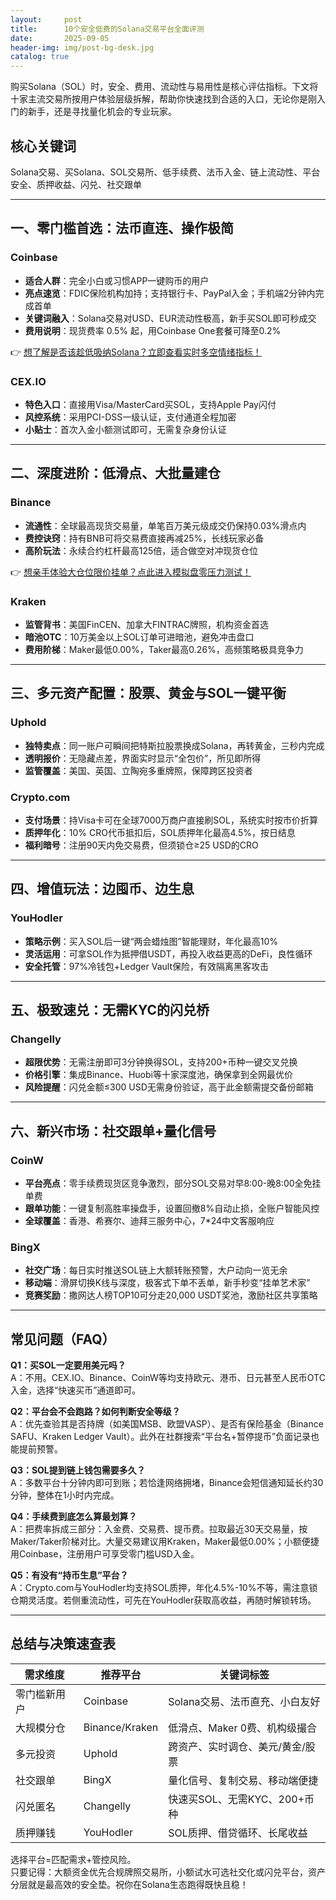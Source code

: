 ```yaml
---
layout:     post
title:      10个安全低费的Solana交易平台全面评测
date:       2025-09-05
header-img: img/post-bg-desk.jpg
catalog: true
---
```


购买Solana（SOL）时，安全、费用、流动性与易用性是核心评估指标。下文将十家主流交易所按用户体验层级拆解，帮助你快速找到合适的入口，无论你是刚入门的新手，还是寻找量化机会的专业玩家。

## 核心关键词
Solana交易、买Solana、SOL交易所、低手续费、法币入金、链上流动性、平台安全、质押收益、闪兑、社交跟单

---

## 一、零门槛首选：法币直连、操作极简

### Coinbase
- **适合人群**：完全小白或习惯APP一键购币的用户  
- **亮点速览**：FDIC保险机构加持；支持银行卡、PayPal入金；手机端2分钟内完成首单  
- **关键词融入**：Solana交易对USD、EUR流动性极高，新手买SOL即可秒成交  
- **费用说明**：现货费率 0.5% 起，用Coinbase One套餐可降至0.2%  

👉 [想了解是否该趁低吸纳Solana？立即查看实时多空情绪指标！](https://okxdog.com/)

### CEX.IO
- **特色入口**：直接用Visa/MasterCard买SOL，支持Apple Pay闪付  
- **风控系统**：采用PCI-DSS一级认证，支付通道全程加密  
- **小贴士**：首次入金小额测试即可，无需复杂身份认证  

---

## 二、深度进阶：低滑点、大批量建仓

### Binance
- **流通性**：全球最高现货交易量，单笔百万美元级成交仍保持0.03%滑点内  
- **费控诀窍**：持有BNB可将交易费直接再减25%，长线玩家必备  
- **高阶玩法**：永续合约杠杆最高125倍，适合做空对冲现货仓位  

👉 [想亲手体验大仓位限价挂单？点此进入模拟盘零压力测试！](https://okxdog.com/)

### Kraken
- **监管背书**：美国FinCEN、加拿大FINTRAC牌照，机构资金首选  
- **暗池OTC**：10万美金以上SOL订单可进暗池，避免冲击盘口  
- **费用阶梯**：Maker最低0.00%，Taker最高0.26%，高频策略极具竞争力  

---

## 三、多元资产配置：股票、黄金与SOL一键平衡

### Uphold
- **独特卖点**：同一账户可瞬间把特斯拉股票换成Solana，再转黄金，三秒内完成  
- **透明报价**：无隐藏点差，界面实时显示“全包价”，所见即所得  
- **监管覆盖**：美国、英国、立陶宛多重牌照，保障跨区投资者  

### Crypto.com
- **支付场景**：持Visa卡可在全球7000万商户直接刷SOL，系统实时按市价折算  
- **质押年化**：10% CRO代币抵扣后，SOL质押年化最高4.5%，按日结息  
- **福利暗号**：注册90天内免交易费，但须锁仓≥25 USD的CRO  

---

## 四、增值玩法：边囤币、边生息

### YouHodler
- **策略示例**：买入SOL后一键“两会蜡烛图”智能理财，年化最高10%  
- **灵活运用**：可拿SOL作为抵押借USDT，再投入收益更高的DeFi，良性循环  
- **安全托管**：97%冷钱包+Ledger Vault保险，有效隔离黑客攻击  

---

## 五、极致速兑：无需KYC的闪兑桥

### Changelly
- **超限优势**：无需注册即可3分钟换得SOL，支持200+币种一键交叉兑换  
- **价格引擎**：集成Binance、Huobi等十家深度池，确保拿到全网最优价  
- **风险提醒**：闪兑金额≤300 USD无需身份验证，高于此金额需提交备份邮箱  

---

## 六、新兴市场：社交跟单+量化信号

### CoinW
- **平台亮点**：零手续费现货区竞争激烈，部分SOL交易对早8:00-晚8:00全免挂单费  
- **跟单功能**：一键复制高胜率操盘手，设置回撤8%自动止损，全账户智能风控  
- **全球覆盖**：香港、希赛尔、迪拜三服务中心，7*24中文客服响应  

### BingX
- **社交广场**：每日实时推送SOL链上大额转账预警，大户动向一览无余  
- **移动端**：滑屏切换K线与深度，极客式下单不丢单，新手秒变“挂单艺术家”  
- **竞赛奖励**：撒网达人榜TOP10可分走20,000 USDT奖池，激励社区共享策略  

---

## 常见问题（FAQ）

**Q1：买SOL一定要用美元吗？**  
A：不用。CEX.IO、Binance、CoinW等均支持欧元、港币、日元甚至人民币OTC入金，选择“快速买币”通道即可。

**Q2：平台会不会跑路？如何判断安全等级？**  
A：优先查验其是否持牌（如美国MSB、欧盟VASP）、是否有保险基金（Binance SAFU、Kraken Ledger Vault）。此外在社群搜索“平台名+暂停提币”负面记录也能提前预警。

**Q3：SOL提到链上钱包需要多久？**  
A：多数平台十分钟内即可到账；若恰逢网络拥堵，Binance会短信通知延长约30分钟，整体在1小时内完成。

**Q4：手续费到底怎么算最划算？**  
A：把费率拆成三部分：入金费、交易费、提币费。拉取最近30天交易量，按Maker/Taker阶梯对比。大量交易建议用Kraken，Maker最低0.00%；小额便捷用Coinbase，注册用户可享受零门槛USD入金。

**Q5：有没有“持币生息”平台？**  
A：Crypto.com与YouHodler均支持SOL质押，年化4.5%-10%不等，需注意锁仓期灵活度。若侧重流动性，可先在YouHodler获取高收益，再随时解锁转场。

---

## 总结与决策速查表

| 需求维度       | 推荐平台       | 关键词标签                         |
|----------------|----------------|-----------------------------------|
| 零门槛新用户   | Coinbase       | Solana交易、法币直充、小白友好       |
| 大规模分仓     | Binance/Kraken | 低滑点、Maker 0费、机构级撮合         |
| 多元投资       | Uphold         | 跨资产、实时调仓、美元/黄金/股票      |
| 社交跟单       | BingX          | 量化信号、复制交易、移动端便捷         |
| 闪兑匿名       | Changelly      | 快速买SOL、无需KYC、200+币种         |
| 质押赚钱       | YouHodler      | SOL质押、借贷循环、长尾收益            |

选择平台=匹配需求+管控风险。  
只要记得：大额资金优先合规牌照交易所，小额试水可选社交化或闪兑平台，资产分层就是最高效的安全垫。祝你在Solana生态跑得既快且稳！